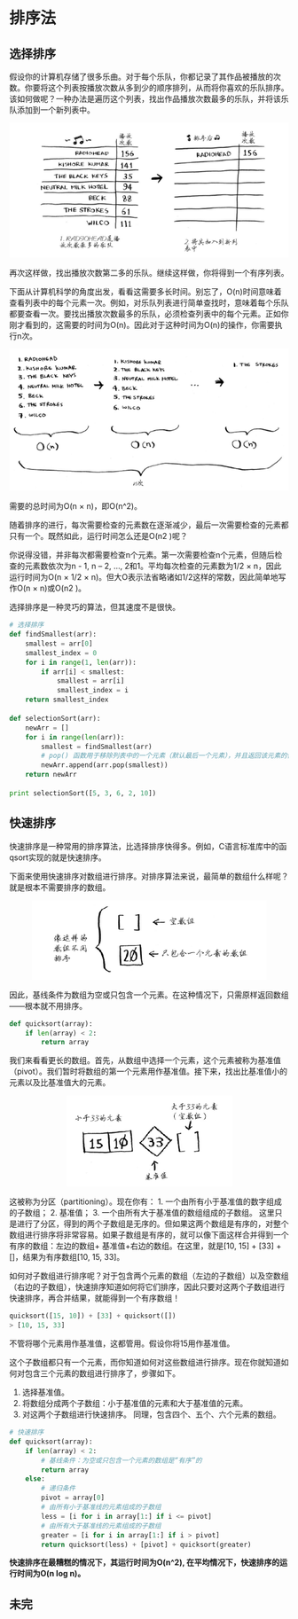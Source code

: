 # 排序法

## 选择排序

假设你的计算机存储了很多乐曲。对于每个乐队，你都记录了其作品被播放的次数。你要将这个列表按播放次数从多到少的顺序排列，从而将你喜欢的乐队排序。该如何做呢？一种办法是遍历这个列表，找出作品播放次数最多的乐队，并将该乐队添加到一个新列表中。

<div align=center>

![](../../image/选择排序1.png)

</div>

再次这样做，找出播放次数第二多的乐队。继续这样做，你将得到一个有序列表。

下面从计算机科学的角度出发，看看这需要多长时间。别忘了，O(n)时间意味着查看列表中的每个元素一次。例如，对乐队列表进行简单查找时，意味着每个乐队都要查看一次。要找出播放次数最多的乐队，必须检查列表中的每个元素。正如你刚才看到的，这需要的时间为O(n)。因此对于这种时间为O(n)的操作，你需要执行n次。

<div align=center>

![](../../image/选择排序2.png)

</div>

需要的总时间为O(n × n)，即O(n^2)。

随着排序的进行，每次需要检查的元素数在逐渐减少，最后一次需要检查的元素都只有一个。既然如此，运行时间怎么还是O(n2 )呢？

你说得没错，并非每次都需要检查n个元素。第一次需要检查n个元素，但随后检查的元素数依次为n - 1, n – 2, …, 2和1。平均每次检查的元素数为1/2 × n，因此运行时间为O(n × 1/2 × n)。但大O表示法省略诸如1/2这样的常数，因此简单地写作O(n × n)或O(n2 )。

选择排序是一种灵巧的算法，但其速度不是很快。

```python
# 选择排序
def findSmallest(arr):
    smallest = arr[0]
    smallest_index = 0
    for i in range(1, len(arr)):
        if arr[i] < smallest:
            smallest = arr[i]
            smallest_index = i
    return smallest_index

def selectionSort(arr):
    newArr = []
    for i in range(len(arr)):
        smallest = findSmallest(arr)
        # pop() 函数用于移除列表中的一个元素（默认最后一个元素），并且返回该元素的值。
        newArr.append(arr.pop(smallest))
    return newArr

print selectionSort([5, 3, 6, 2, 10])

```

## 快速排序

快速排序是一种常用的排序算法，比选择排序快得多。例如，C语言标准库中的函qsort实现的就是快速排序。

下面来使用快速排序对数组进行排序。对排序算法来说，最简单的数组什么样呢？就是根本不需要排序的数组。

<div align=center>

![](../../image/不需要排序的数组.png)

</div>

因此，基线条件为数组为空或只包含一个元素。在这种情况下，只需原样返回数组——根本就不用排序。
```python
def quicksort(array):
    if len(array) < 2:
        return array
```
我们来看看更长的数组。首先，从数组中选择一个元素，这个元素被称为基准值（pivot）。我们暂时将数组的第一个元素用作基准值。接下来，找出比基准值小的元素以及比基准值大的元素。

<div align=center>

![](../../image/分区.png)

</div>
这被称为分区（partitioning）。现在你有：
1. 一个由所有小于基准值的数字组成的子数组；
2. 基准值；
3. 一个由所有大于基准值的数组组成的子数组。
这里只是进行了分区，得到的两个子数组是无序的。但如果这两个数组是有序的，对整个数组进行排序将非常容易。如果子数组是有序的，就可以像下面这样合并得到一个有序的数组：左边的数组+ 基准值+右边的数组。在这里，就是[10, 15] + [33] + []，结果为有序数组[10, 15, 33]。

如何对子数组进行排序呢？对于包含两个元素的数组（左边的子数组）以及空数组（右边的子数组），快速排序知道如何将它们排序，因此只要对这两个子数组进行快速排序，再合并结果，就能得到一个有序数组！
```python
quicksort([15, 10]) + [33] + quicksort([])
> [10, 15, 33]
```
不管将哪个元素用作基准值，这都管用。假设你将15用作基准值。

这个子数组都只有一个元素，而你知道如何对这些数组进行排序。现在你就知道如何对包含三个元素的数组进行排序了，步骤如下。
1. 选择基准值。
2. 将数组分成两个子数组：小于基准值的元素和大于基准值的元素。
3. 对这两个子数组进行快速排序。
同理，包含四个、五个、六个元素的数组。

```python
# 快速排序
def quicksort(array):
    if len(array) < 2:
        # 基线条件：为空或只包含一个元素的数组是“有序”的
        return array
    else:
        # 递归条件
        pivot = array[0]
        # 由所有小于基准线的元素组成的子数组
        less = [i for i in array[1:] if i <= pivot]
        # 由所有大于基准线的元素组成的子数组
        greater = [i for i in array[1:] if i > pivot]
        return quicksort(less) + [pivot] + quicksort(greater)
```
**快速排序在最糟糕的情况下，其运行时间为O(n^2), 在平均情况下，快速排序的运行时间为O(n log n)。**

## 未完